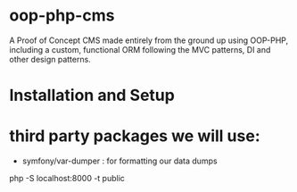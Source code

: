 # oop-php-cms
A Proof of Concept CMS made entirely from the ground up using OOP-PHP, including a custom, functional ORM following the MVC patterns, DI and other design patterns.


# Installation and Setup


# third party packages we will use:
- symfony/var-dumper  : for formatting our data dumps
  


php -S localhost:8000 -t public